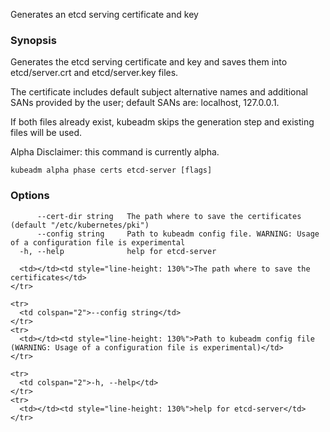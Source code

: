 
Generates an etcd serving certificate and key

### Synopsis

Generates the etcd serving certificate and key and saves them into etcd/server.crt and etcd/server.key files. 

The certificate includes default subject alternative names and additional SANs provided by the user; default SANs are: localhost, 127.0.0.1. 

If both files already exist, kubeadm skips the generation step and existing files will be used. 

Alpha Disclaimer: this command is currently alpha.

```
kubeadm alpha phase certs etcd-server [flags]
```

### Options

```
      --cert-dir string   The path where to save the certificates (default "/etc/kubernetes/pki")
      --config string     Path to kubeadm config file. WARNING: Usage of a configuration file is experimental
  -h, --help              help for etcd-server
```

      <td></td><td style="line-height: 130%">The path where to save the certificates</td>
    </tr>

    <tr>
      <td colspan="2">--config string</td>
    </tr>
    <tr>
      <td></td><td style="line-height: 130%">Path to kubeadm config file (WARNING: Usage of a configuration file is experimental)</td>
    </tr>

    <tr>
      <td colspan="2">-h, --help</td>
    </tr>
    <tr>
      <td></td><td style="line-height: 130%">help for etcd-server</td>
    </tr>

  </tbody>
</table>



